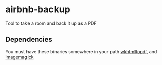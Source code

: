 # airbnb-backup
Tool to take a room and back it up as a PDF 

## Dependencies
You must have these binaries somewhere in your path [wkhtmltopdf](http://wkhtmltopdf.org/), and [imagemagick](https://www.imagemagick.org/script/index.php)
